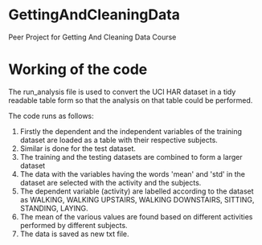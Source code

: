 # GettingAndCleaningData
Peer Project for Getting And Cleaning Data Course

# Working of the code
The run_analysis file is used to convert the UCI HAR dataset in a tidy readable table form so that the analysis on that table could be performed.

The code runs as follows:
1. Firstly the dependent and the independent variables of the training dataset are loaded as a table with their respective subjects.
2. Similar is done for the test dataset.
3. The training and the testing datasets are combined to form a larger dataset
4. The data with the variables having the words 'mean' and 'std' in the dataset are selected with the activity and the subjects.
5. The dependent variable (activity) are labelled according to the dataset as WALKING, WALKING UPSTAIRS, WALKING DOWNSTAIRS, SITTING, STANDING, LAYING.
6. The mean of the various values are found based on different activities performed by different subjects.
7. The data is saved as new txt file.